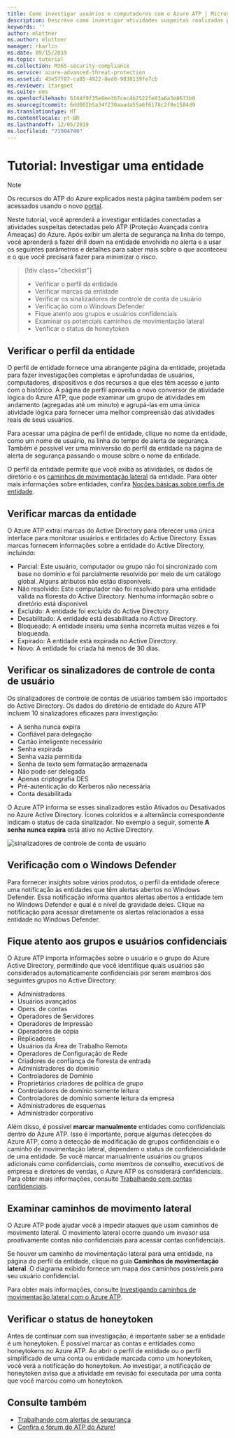 ```yaml
---
title: Como investigar usuários e computadores com o Azure ATP | Microsoft Docs
description: Descreve como investigar atividades suspeitas realizadas por usuários, entidades, computadores ou dispositivos que usam o Azure ATP (Proteção Avançada contra Ameaças)
keywords: ''
author: mlottner
ms.author: mlottner
manager: rkarlin
ms.date: 09/15/2019
ms.topic: tutorial
ms.collection: M365-security-compliance
ms.service: azure-advanced-threat-protection
ms.assetid: 43e57f87-ca85-4922-8ed0-9830139fe7cb
ms.reviewer: itargoet
ms.suite: ems
ms.openlocfilehash: 6144f9f35e8ee3b7cec4b7522fe03a6a3e8673b0
ms.sourcegitcommit: 6dd002b5a34f230aaada55a6f6178c2f9e1584d9
ms.translationtype: HT
ms.contentlocale: pt-BR
ms.lasthandoff: 12/05/2019
ms.locfileid: "71004740"
---
```

# <a name="tutorial-investigate-an-entity"></a>Tutorial: Investigar uma entidade

> [!NOTE]
> Os recursos do ATP do Azure explicados nesta página também podem ser acessados usando o novo [portal](https://portal.cloudappsecurity.com).

Neste tutorial, você aprenderá a investigar entidades conectadas a atividades suspeitas detectadas pelo ATP (Proteção Avançada contra Ameaças) do Azure. Após exibir um alerta de segurança na linha do tempo, você aprenderá a fazer drill down na entidade envolvida no alerta e a usar os seguintes parâmetros e detalhes para saber mais sobre o que aconteceu e o que você precisará fazer para minimizar o risco.

> [!div class="checklist"]
> * Verificar o perfil da entidade
> * Verificar marcas da entidade
> * Verificar os sinalizadores de controle de conta de usuário
> * Verificação com o Windows Defender
> * Fique atento aos grupos e usuários confidenciais
> * Examinar os potenciais caminhos de movimentação lateral
> * Verificar o status de honeytoken

## <a name="check-the-entity-profile"></a>Verificar o perfil da entidade

O perfil de entidade fornece uma abrangente página da entidade, projetada para fazer investigações completas e aprofundadas de usuários, computadores, dispositivos e dos recursos a que eles têm acesso e junto com o histórico. A página de perfil aproveita o novo conversor de atividade lógica do Azure ATP, que pode examinar um grupo de atividades em andamento (agregadas até um minuto) e agrupá-las em uma única atividade lógica para fornecer uma melhor compreensão das atividades reais de seus usuários.

Para acessar uma página de perfil de entidade, clique no nome da entidade, como um nome de usuário, na linha do tempo de alerta de segurança. Também é possível ver uma miniversão do perfil da entidade na página de alerta de segurança passando o mouse sobre o nome da entidade.

O perfil da entidade permite que você exiba as atividades, os dados de diretório e os [caminhos de movimentação lateral](use-case-lateral-movement-path.md) da entidade. Para obter mais informações sobre entidades, confira [Noções básicas sobre perfis de entidade](entity-profiles.md).

## <a name="check-entity-tags"></a>Verificar marcas da entidade

O Azure ATP extrai marcas do Active Directory para oferecer uma única interface para monitorar usuários e entidades do Active Directory. Essas marcas fornecem informações sobre a entidade do Active Directory, incluindo:
- Parcial: Este usuário, computador ou grupo não foi sincronizado com base no domínio e foi parcialmente resolvido por meio de um catálogo global. Alguns atributos não estão disponíveis.
- Não resolvido: Este computador não foi resolvido para uma entidade válida na floresta do Active Directory. Nenhuma informação sobre o diretório está disponível.
- Excluído: A entidade foi excluída do Active Directory.
- Desabilitado: A entidade está desabilitada no Active Directory.
- Bloqueado: A entidade inseriu uma senha incorreta muitas vezes e foi bloqueada.
- Expirado: A entidade está expirada no Active Directory.
- Novo: A entidade foi criada há menos de 30 dias.

## <a name="check-user-account-control-flags"></a>Verificar os sinalizadores de controle de conta de usuário

Os sinalizadores de controle de contas de usuários também são importados do Active Directory. Os dados do diretório de entidade do Azure ATP incluem 10 sinalizadores eficazes para investigação: 
- A senha nunca expira
- Confiável para delegação
- Cartão inteligente necessário
- Senha expirada
- Senha vazia permitida
- Senha de texto sem formatação armazenada
- Não pode ser delegada
- Apenas criptografia DES
- Pré-autenticação do Kerberos não necessária
- Conta desabilitada 

O Azure ATP informa se esses sinalizadores estão Ativados ou Desativados no Azure Active Directory. Ícones coloridos e a alternância correspondente indicam o status de cada sinalizador. No exemplo a seguir, somente **A senha nunca expira** está ativo no Active Directory.

 ![sinalizadores de controle de conta de usuário](./media/user-access-flags.png)

## <a name="cross-check-with-windows-defender"></a>Verificação com o Windows Defender

Para fornecer insights sobre vários produtos, o perfil da entidade oferece uma notificação às entidades que têm alertas abertos no Windows Defender. Essa notificação informa quantos alertas abertos a entidade tem no Windows Defender e qual é o nível de gravidade deles. Clique na notificação para acessar diretamente os alertas relacionados a essa entidade no Windows Defender.


## <a name="keep-an-eye-on-sensitive-users-and-groups"></a>Fique atento aos grupos e usuários confidenciais

O Azure ATP importa informações sobre o usuário e o grupo do Azure Active Directory, permitindo que você identifique quais usuários são considerados automaticamente confidenciais por serem membros dos seguintes grupos no Active Directory:

-   Administradores
-   Usuários avançados
-   Opers. de contas
-   Operadores de Servidores
-   Operadores de Impressão
-   Operadores de cópia
-   Replicadores
-   Usuários da Área de Trabalho Remota 
-   Operadores de Configuração de Rede 
-   Criadores de confiança de floresta de entrada
-   Administradores do domínio
-   Controladores de Domínio
-   Proprietários criadores de política de grupo 
-   Controladores de domínio somente leitura 
-   Controladores de domínio somente leitura da empresa 
-   Administradores de esquemas 
-   Administrador corporativo

Além disso, é possível **marcar manualmente** entidades como confidenciais dentro do Azure ATP. Isso é importante, porque algumas detecções do Azure ATP, como a detecção de modificação de grupos confidenciais e o caminho de movimentação lateral, dependem o status de confidencialidade de uma entidade. Se você marcar manualmente usuários ou grupos adicionais como confidenciais, como membros de conselho, executivos de empresa e diretores de vendas, o Azure ATP os considerará confidenciais. Para obter mais informações, consulte [Trabalhando com contas confidenciais](sensitive-accounts.md).

## <a name="review-lateral-movement-paths"></a>Examinar caminhos de movimento lateral

O Azure ATP pode ajudar você a impedir ataques que usam caminhos de movimento lateral. O movimento lateral ocorre quando um invasor usa proativamente contas não confidenciais para acessar contas confidenciais.

Se houver um caminho de movimentação lateral para uma entidade, na página do perfil da entidade, clique na guia **Caminhos de movimentação lateral**. O diagrama exibido fornece um mapa dos caminhos possíveis para seu usuário confidencial. 

Para obter mais informações, consulte [Investigando caminhos de movimentação lateral com o Azure ATP](use-case-lateral-movement-path.md).

## <a name="check-honeytoken-status"></a>Verificar o status de honeytoken

Antes de continuar com sua investigação, é importante saber se a entidade é um honeytoken. É possível marcar as contas e entidades como honeytokens no Azure ATP. Ao abrir o perfil de entidade ou o perfil simplificado de uma conta ou entidade marcada como um honeytoken, você verá a notificação do honeytoken. Ao investigar, a notificação de honeytoken avisa que a atividade em revisão foi executada por uma conta que você marcou como um honeytoken.

## <a name="see-also"></a>Consulte também

- [Trabalhando com alertas de segurança](working-with-suspicious-activities.md)
- [Confira o fórum do ATP do Azure!](https://aka.ms/azureatpcommunity)
